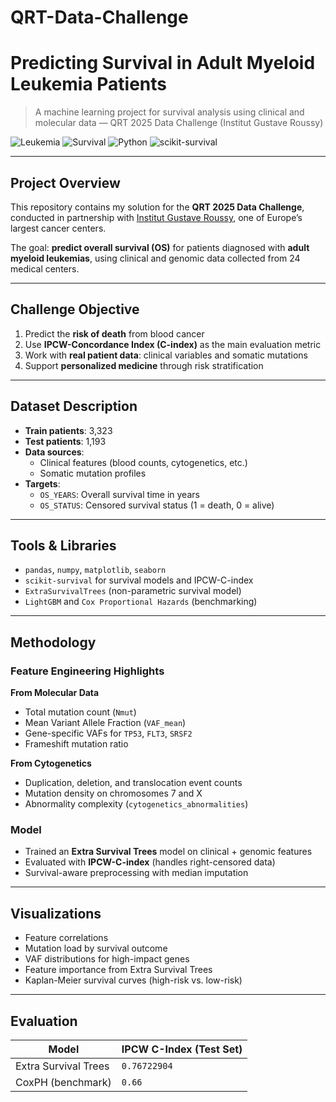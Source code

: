 # QRT-Data-Challenge


#  Predicting Survival in Adult Myeloid Leukemia Patients
> A machine learning project for survival analysis using clinical and molecular data — QRT 2025 Data Challenge (Institut Gustave Roussy)

![Leukemia](https://img.icons8.com/color/48/000000/dna-helix.png) ![Survival](https://img.icons8.com/color/48/000000/heart-with-pulse.png) ![Python](https://img.shields.io/badge/Python-3.8+-blue.svg) ![scikit-survival](https://img.shields.io/badge/scikit--survival-0.20+-orange)

---

##  Project Overview

This repository contains my solution for the **QRT 2025 Data Challenge**, conducted in partnership with [Institut Gustave Roussy](https://www.gustaveroussy.fr/), one of Europe’s largest cancer centers.

The goal: **predict overall survival (OS)** for patients diagnosed with **adult myeloid leukemias**, using clinical and genomic data collected from 24 medical centers.

---

##  Challenge Objective

1.  Predict the **risk of death** from blood cancer  
2.  Use **IPCW-Concordance Index (C-index)** as the main evaluation metric  
3.  Work with **real patient data**: clinical variables and somatic mutations  
4.  Support **personalized medicine** through risk stratification

---

##  Dataset Description

- **Train patients**: 3,323  
- **Test patients**: 1,193  
- **Data sources**:
  - Clinical features (blood counts, cytogenetics, etc.)
  - Somatic mutation profiles
- **Targets**:
  - `OS_YEARS`: Overall survival time in years
  - `OS_STATUS`: Censored survival status (1 = death, 0 = alive)

---

##  Tools & Libraries

- `pandas`, `numpy`, `matplotlib`, `seaborn`
- `scikit-survival` for survival models and IPCW-C-index
- `ExtraSurvivalTrees` (non-parametric survival model)
- `LightGBM` and `Cox Proportional Hazards` (benchmarking)

---

##  Methodology

###  Feature Engineering Highlights

 **From Molecular Data**
- Total mutation count (`Nmut`)
- Mean Variant Allele Fraction (`VAF_mean`)
- Gene-specific VAFs for `TP53`, `FLT3`, `SRSF2`
- Frameshift mutation ratio

 **From Cytogenetics**
- Duplication, deletion, and translocation event counts
- Mutation density on chromosomes 7 and X
- Abnormality complexity (`cytogenetics_abnormalities`)

###  Model

- Trained an **Extra Survival Trees** model on clinical + genomic features
- Evaluated with **IPCW-C-index** (handles right-censored data)
- Survival-aware preprocessing with median imputation

---

##  Visualizations

- Feature correlations
- Mutation load by survival outcome
- VAF distributions for high-impact genes
- Feature importance from Extra Survival Trees
- Kaplan-Meier survival curves (high-risk vs. low-risk)

---

##  Evaluation

| Model                  | IPCW C-Index (Test Set) |
|------------------------|-------------------------|
| Extra Survival Trees   | `0.76722904`                |
| CoxPH (benchmark)      | `0.66`                |

